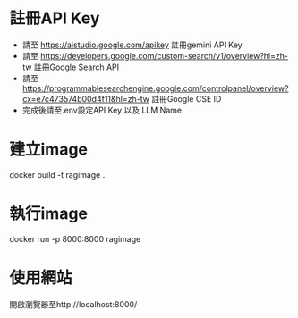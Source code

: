 # 註冊API Key
- 請至 https://aistudio.google.com/apikey 註冊gemini API Key
- 請至 https://developers.google.com/custom-search/v1/overview?hl=zh-tw 註冊Google Search API
- 請至 https://programmablesearchengine.google.com/controlpanel/overview?cx=e7c473574b00d4f11&hl=zh-tw 註冊Google CSE ID
- 完成後請至.env設定API Key 以及 LLM Name
# 建立image
docker build -t ragimage .   
# 執行image
docker run -p 8000:8000 ragimage
# 使用網站
開啟瀏覽器至http://localhost:8000/